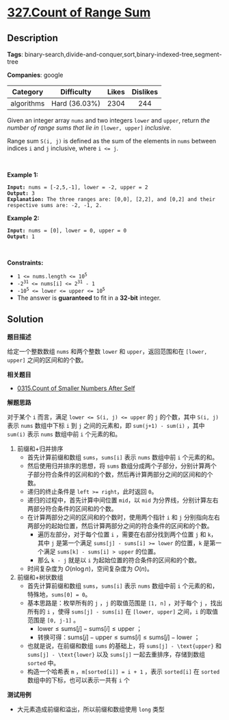 # [327.Count of Range Sum](https://leetcode.com/problems/count-of-range-sum/description/)

## Description

**Tags**: binary-search,divide-and-conquer,sort,binary-indexed-tree,segment-tree

**Companies**: google

|  Category  |  Difficulty   | Likes | Dislikes |
| :--------: | :-----------: | :---: | :------: |
| algorithms | Hard (36.03%) | 2304  |   244    |

<p>Given an integer array <code>nums</code> and two integers <code>lower</code> and <code>upper</code>, return <em>the number of range sums that lie in</em> <code>[lower, upper]</code> <em>inclusive</em>.</p>
<p>Range sum <code>S(i, j)</code> is defined as the sum of the elements in <code>nums</code> between indices <code>i</code> and <code>j</code> inclusive, where <code>i &lt;= j</code>.</p>
<p>&nbsp;</p>
<p><strong class="example">Example 1:</strong></p>
<pre><code><strong>Input:</strong> nums = [-2,5,-1], lower = -2, upper = 2
<strong>Output:</strong> 3
<strong>Explanation:</strong> The three ranges are: [0,0], [2,2], and [0,2] and their respective sums are: -2, -1, 2.</code></pre>
<p><strong class="example">Example 2:</strong></p>
<pre><code><strong>Input:</strong> nums = [0], lower = 0, upper = 0
<strong>Output:</strong> 1</code></pre>
<p>&nbsp;</p>
<p><strong>Constraints:</strong></p>
<ul>
  <li><code>1 &lt;= nums.length &lt;= 10<sup>5</sup></code></li>
  <li><code>-2<sup>31</sup> &lt;= nums[i] &lt;= 2<sup>31</sup> - 1</code></li>
  <li><code>-10<sup>5</sup> &lt;= lower &lt;= upper &lt;= 10<sup>5</sup></code></li>
  <li>The answer is <strong>guaranteed</strong> to fit in a <strong>32-bit</strong> integer.</li>
</ul>

## Solution

**题目描述**

给定一个整数数组 `nums` 和两个整数 `lower` 和 `upper`，返回范围和在 `[lower, upper]` 之间的区间和的个数。

**相关题目**

- [0315.Count of Smaller Numbers After Self](0315.count-of-smaller-numbers-after-self.md)

**解题思路**

对于某个 `i` 而言，满足 `lower <= S(i, j) <= upper` 的 `j` 的个数，其中 `S(i, j)` 表示 `nums` 数组中下标 `i` 到 `j` 之间的元素和，即 `sum(j+1) - sum(i)` ，其中 `sum(i)` 表示 `nums` 数组中前 `i` 个元素的和。

1. 前缀和+归并排序
   - 首先计算前缀和数组 `sums`，`sums[i]` 表示 `nums` 数组中前 `i` 个元素的和。
   - 然后使用归并排序的思想，将 `sums` 数组分成两个子部分，分别计算两个子部分符合条件的区间和的个数，然后再计算两部分之间的区间和的个数。
   - 递归的终止条件是 `left >= right`，此时返回 `0`。
   - 递归的过程中，首先计算中间位置 `mid`，以 `mid` 为分界线，分别计算左右两部分符合条件的区间和的个数。
   - 在计算两部分之间的区间和的个数时，使用两个指针 `i` 和 `j` 分别指向左右两部分的起始位置，然后计算两部分之间的符合条件的区间和的个数。
     - 遍历左部分，对于每个位置 `i` ，需要在右部分找到两个位置 `j` 和 `k`，其中 `j` 是第一个满足 `sums[j] - sums[i] >= lower` 的位置，`k` 是第一个满足 `sums[k] - sums[i] > upper` 的位置。
     - 那么 `k - j` 就是以 `i` 为起始位置的符合条件的区间和的个数。
   - 时间复杂度为 $O(n\log n)$，空间复杂度为 $O(n)$。
2. 前缀和+树状数组
   - 首先计算前缀和数组 `sums`，`sums[i]` 表示 `nums` 数组中前 `i` 个元素的和，特殊地，`sums[0] = 0`。
   - 基本思路是：枚举所有的 `j` ，`j` 的取值范围是 `[1, n]` ，对于每个 `j` ，找出所有的 `i` ，使得 `sums[j] - sums[i]` 在 `[lower, upper]` 之间，`i` 的取值范围是 `[0, j-1]` 。
     - $\text{lower} \leq \text{sums}[j] - \text{sums}[i] \leq \text{upper}$ ；
     - 转换可得：$\text{sums}[j] - \text{upper} \leq \text{sums}[i] \leq \text{sums}[j] - \text{lower}$ ；
   - 也就是说，在前缀和数组 `sums` 的基础上，将 `sums[j] - \text{upper}` 和 `sums[j] - \text{lower}` 以及 `sums[j]` 一起去重排序，存储到数组 `sorted` 中。
   - 构造一个哈希表 `m` ，`m[sorted[i]] = i + 1` ，表示 `sorted[i]` 在 `sorted` 数组中的下标，也可以表示一共有 `i` 个



**测试用例**

- 大元素造成前缀和溢出，所以前缀和数组使用 `long` 类型
